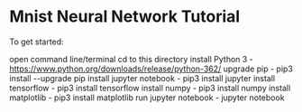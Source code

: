 # Mnist Neural Network Tutorial

To get started:

open command line/terminal
cd to this directory
install Python 3  		- https://www.python.org/downloads/release/python-362/
upgrade pip 	 		- pip3 install --upgrade pip
install jupyter notebook  	- pip3 install jupyter
install tensorflow  		- pip3 install tensorflow
install numpy 		- pip3 install numpy
install matplotlib 		- pip3 install matplotlib
run jupyter notebook  	- jupyter notebook
